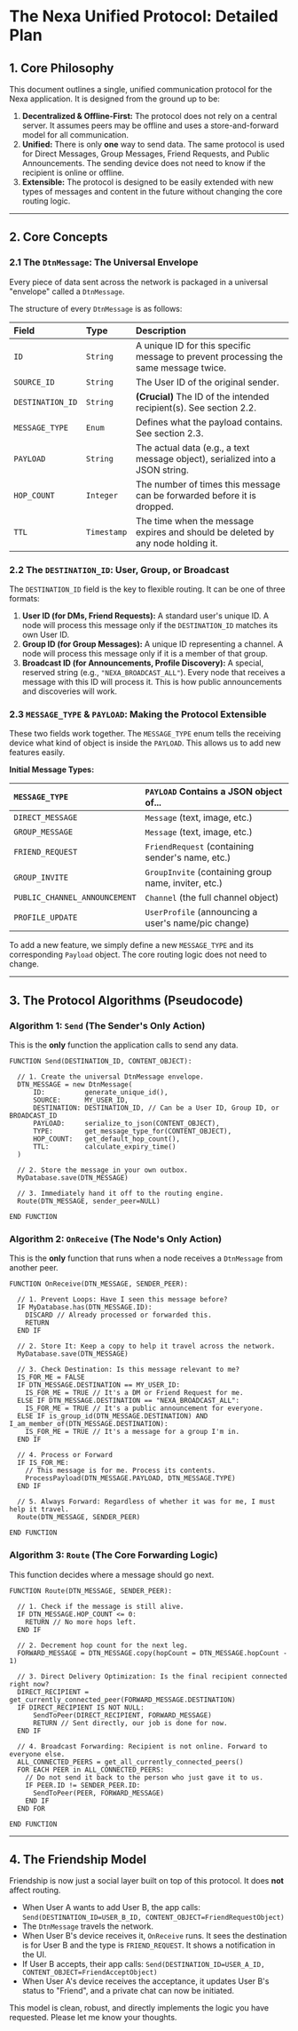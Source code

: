 # The Nexa Unified Protocol: Detailed Plan

## 1. Core Philosophy

This document outlines a single, unified communication protocol for the Nexa application. It is designed from the ground up to be:

1.  **Decentralized & Offline-First:** The protocol does not rely on a central server. It assumes peers may be offline and uses a store-and-forward model for all communication.
2.  **Unified:** There is only **one** way to send data. The same protocol is used for Direct Messages, Group Messages, Friend Requests, and Public Announcements. The sending device does not need to know if the recipient is online or offline.
3.  **Extensible:** The protocol is designed to be easily extended with new types of messages and content in the future without changing the core routing logic.

---

## 2. Core Concepts

### 2.1 The `DtnMessage`: The Universal Envelope

Every piece of data sent across the network is packaged in a universal "envelope" called a `DtnMessage`.

The structure of every `DtnMessage` is as follows:

| Field | Type | Description |
| :--- | :--- | :--- |
| `ID` | `String` | A unique ID for this specific message to prevent processing the same message twice. |
| `SOURCE_ID` | `String` | The User ID of the original sender. |
| `DESTINATION_ID` | `String` | **(Crucial)** The ID of the intended recipient(s). See section 2.2. |
| `MESSAGE_TYPE` | `Enum` | Defines what the payload contains. See section 2.3. |
| `PAYLOAD` | `String` | The actual data (e.g., a text message object), serialized into a JSON string. |
| `HOP_COUNT` | `Integer` | The number of times this message can be forwarded before it is dropped. |
| `TTL` | `Timestamp`| The time when the message expires and should be deleted by any node holding it. |

### 2.2 The `DESTINATION_ID`: User, Group, or Broadcast

The `DESTINATION_ID` field is the key to flexible routing. It can be one of three formats:

1.  **User ID (for DMs, Friend Requests):** A standard user's unique ID. A node will process this message only if the `DESTINATION_ID` matches its own User ID.
2.  **Group ID (for Group Messages):** A unique ID representing a channel. A node will process this message only if it is a member of that group.
3.  **Broadcast ID (for Announcements, Profile Discovery):** A special, reserved string (e.g., `"NEXA_BROADCAST_ALL"`). Every node that receives a message with this ID will process it. This is how public announcements and discoveries will work.

### 2.3 `MESSAGE_TYPE` & `PAYLOAD`: Making the Protocol Extensible

These two fields work together. The `MESSAGE_TYPE` enum tells the receiving device what kind of object is inside the `PAYLOAD`. This allows us to add new features easily.

**Initial Message Types:**

| `MESSAGE_TYPE` | `PAYLOAD` Contains a JSON object of... |
| :--- | :--- |
| `DIRECT_MESSAGE` | `Message` (text, image, etc.) |
| `GROUP_MESSAGE` | `Message` (text, image, etc.) |
| `FRIEND_REQUEST` | `FriendRequest` (containing sender's name, etc.) |
| `GROUP_INVITE` | `GroupInvite` (containing group name, inviter, etc.) |
| `PUBLIC_CHANNEL_ANNOUNCEMENT`| `Channel` (the full channel object) |
| `PROFILE_UPDATE` | `UserProfile` (announcing a user's name/pic change) |

To add a new feature, we simply define a new `MESSAGE_TYPE` and its corresponding `Payload` object. The core routing logic does not need to change.

---

## 3. The Protocol Algorithms (Pseudocode)

### Algorithm 1: `Send` (The Sender's Only Action)

This is the **only** function the application calls to send any data.

```pseudocode
FUNCTION Send(DESTINATION_ID, CONTENT_OBJECT):

  // 1. Create the universal DtnMessage envelope.
  DTN_MESSAGE = new DtnMessage(
      ID:          generate_unique_id(),
      SOURCE:      MY_USER_ID,
      DESTINATION: DESTINATION_ID, // Can be a User ID, Group ID, or BROADCAST_ID
      PAYLOAD:     serialize_to_json(CONTENT_OBJECT),
      TYPE:        get_message_type_for(CONTENT_OBJECT),
      HOP_COUNT:   get_default_hop_count(),
      TTL:         calculate_expiry_time()
  )

  // 2. Store the message in your own outbox.
  MyDatabase.save(DTN_MESSAGE)

  // 3. Immediately hand it off to the routing engine.
  Route(DTN_MESSAGE, sender_peer=NULL)

END FUNCTION
```

### Algorithm 2: `OnReceive` (The Node's Only Action)

This is the **only** function that runs when a node receives a `DtnMessage` from another peer.

```pseudocode
FUNCTION OnReceive(DTN_MESSAGE, SENDER_PEER):

  // 1. Prevent Loops: Have I seen this message before?
  IF MyDatabase.has(DTN_MESSAGE.ID):
    DISCARD // Already processed or forwarded this.
    RETURN
  END IF

  // 2. Store It: Keep a copy to help it travel across the network.
  MyDatabase.save(DTN_MESSAGE)

  // 3. Check Destination: Is this message relevant to me?
  IS_FOR_ME = FALSE
  IF DTN_MESSAGE.DESTINATION == MY_USER_ID:
    IS_FOR_ME = TRUE // It's a DM or Friend Request for me.
  ELSE IF DTN_MESSAGE.DESTINATION == "NEXA_BROADCAST_ALL":
    IS_FOR_ME = TRUE // It's a public announcement for everyone.
  ELSE IF is_group_id(DTN_MESSAGE.DESTINATION) AND I_am_member_of(DTN_MESSAGE.DESTINATION):
    IS_FOR_ME = TRUE // It's a message for a group I'm in.
  END IF

  // 4. Process or Forward
  IF IS_FOR_ME:
    // This message is for me. Process its contents.
    ProcessPayload(DTN_MESSAGE.PAYLOAD, DTN_MESSAGE.TYPE)
  END IF

  // 5. Always Forward: Regardless of whether it was for me, I must help it travel.
  Route(DTN_MESSAGE, SENDER_PEER)

END FUNCTION
```

### Algorithm 3: `Route` (The Core Forwarding Logic)

This function decides where a message should go next.

```pseudocode
FUNCTION Route(DTN_MESSAGE, SENDER_PEER):

  // 1. Check if the message is still alive.
  IF DTN_MESSAGE.HOP_COUNT <= 0:
    RETURN // No more hops left.
  END IF

  // 2. Decrement hop count for the next leg.
  FORWARD_MESSAGE = DTN_MESSAGE.copy(hopCount = DTN_MESSAGE.hopCount - 1)

  // 3. Direct Delivery Optimization: Is the final recipient connected right now?
  DIRECT_RECIPIENT = get_currently_connected_peer(FORWARD_MESSAGE.DESTINATION)
  IF DIRECT_RECIPIENT IS NOT NULL:
      SendToPeer(DIRECT_RECIPIENT, FORWARD_MESSAGE)
      RETURN // Sent directly, our job is done for now.
  END IF

  // 4. Broadcast Forwarding: Recipient is not online. Forward to everyone else.
  ALL_CONNECTED_PEERS = get_all_currently_connected_peers()
  FOR EACH PEER in ALL_CONNECTED_PEERS:
    // Do not send it back to the person who just gave it to us.
    IF PEER.ID != SENDER_PEER.ID:
      SendToPeer(PEER, FORWARD_MESSAGE)
    END IF
  END FOR

END FUNCTION
```

---

## 4. The Friendship Model

Friendship is now just a social layer built on top of this protocol. It does **not** affect routing.

*   When User A wants to add User B, the app calls:
    `Send(DESTINATION_ID=USER_B_ID, CONTENT_OBJECT=FriendRequestObject)`
*   The `DtnMessage` travels the network.
*   When User B's device receives it, `OnReceive` runs. It sees the destination is for User B and the type is `FRIEND_REQUEST`. It shows a notification in the UI.
*   If User B accepts, their app calls:
    `Send(DESTINATION_ID=USER_A_ID, CONTENT_OBJECT=FriendAcceptObject)`
*   When User A's device receives the acceptance, it updates User B's status to "Friend", and a private chat can now be initiated.

This model is clean, robust, and directly implements the logic you have requested. Please let me know your thoughts.
